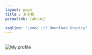 ```yaml
---
layout: page
title : 关于我
permalink: /about/

tagline: "Loved it? Download Gravity"
---
```


<br>

<img itemprop="image" class="img-rounded about_perfil" src="https://github.com/daysleep666/mine/blob/master/assets/img/sharding-gerenciamento-usuarios/headimg.jpeg?raw=true" alt="My profile">
